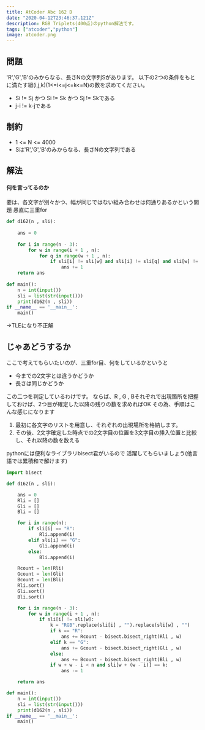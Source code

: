 ```yaml
---
title: AtCoder Abc 162 D
date: "2020-04-12T23:46:37.121Z"
description: RGB Triplets(400点)のpython解法です。
tags: ["atcoder","python"]
image: atcoder.png
---
```


## 問題

'R','G','B'のみからなる、長さNの文字列Sがあります。
以下の2つの条件をもとに満たす組(i,j,k)(1<=i<=j<=k<=N)の数を求めてください。
* Si != Sj かつ Si != Sk かつ Sj != Skである
* j-i != k-jである


## 制約
* 1 <= N <= 4000
* Sは'R','G','B'のみからなる、長さNの文字列である


## 解法

#### 何を言ってるのか
要は、各文字が別々かつ、幅が同じではない組み合わせは何通りあるかという問題
愚直に三重for
```py
def d162(n , sli):
 
    ans = 0
 
    for i in range(n - 3):
        for w in range(i + 1 , n):
            for q in range(w + 1 , n):
                if sli[i] != sli[w] and sli[i] != sli[q] and sli[w] != sli[q] and w - i != q - w:
                    ans += 1
    return ans
 
def main():
    n = int(input())
    sli = list(str(input()))
    print(d162(n , sli))
if __name__ == '__main__':
    main()
```
->TLEになり不正解

## じゃあどうするか
ここで考えてもらいたいのが、三重for目、何をしているかというと
* 今までの2文字とは違うかどうか
* 長さは同じかどうか

この二つを判定しているわけです。
ならば、R , G , Bそれぞれで出現箇所を把握しておけば、2つ目が確定した以降の残りの数を求めればOK
その為、手順はこんな感じになります
1. 最初に各文字のリストを用意し、それぞれの出現場所を格納します。
2. その後、2文字確定した時点での2文字目の位置を3文字目の挿入位置と比較し、それ以降の数を数える

pythonには便利なライブラリbisect君がいるので
活躍してもらいましょう(他言語では累積和で解けます)

```py
import bisect

def d162(n , sli):

    ans = 0
    Rli = []
    Gli = []
    Bli = []

    for i in range(n):
        if sli[i] == "R":
            Rli.append(i)
        elif sli[i] == "G":
            Gli.append(i)
        else:
            Bli.append(i)

    Rcount = len(Rli)
    Gcount = len(Gli)
    Bcount = len(Bli)
    Rli.sort()
    Gli.sort()
    Bli.sort()

    for i in range(n - 3):
        for w in range(i + 1 , n):
            if sli[i] != sli[w]:
                k = "RGB".replace(sli[i] , "").replace(sli[w] , "")
                if k == "R":
                    ans += Rcount - bisect.bisect_right(Rli , w)
                elif k == "G":
                    ans += Gcount - bisect.bisect_right(Gli , w)
                else:
                    ans += Bcount - bisect.bisect_right(Bli , w)
                if w + w - i < n and sli[w + (w - i)] == k:
                    ans -= 1

    return ans

def main():
    n = int(input())
    sli = list(str(input()))
    print(d162(n , sli))
if __name__ == '__main__':
    main()
```
